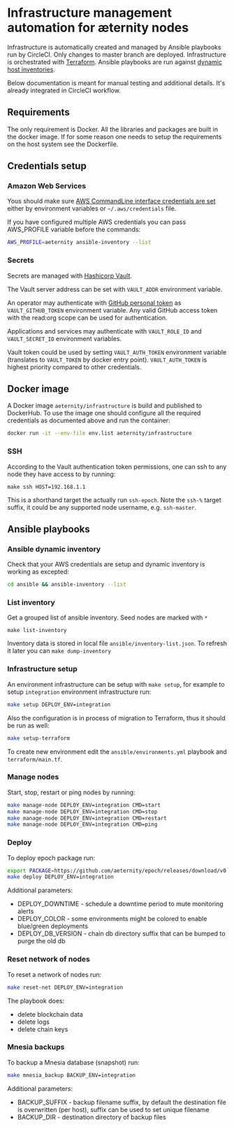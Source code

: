 # Infrastructure management automation for æternity nodes

Infrastructure is automatically created and managed by Ansible playbooks run by CircleCI.
Only changes to master branch are deployed.
Infrastructure is orchestrated with [Terraform](https://www.terraform.io).
Ansible playbooks are run against [dynamic host inventories](http://docs.ansible.com/ansible/latest/user_guide/intro_dynamic_inventory.html).

Below documentation is meant for manual testing and additional details. It's already integrated in CircleCI workflow.

## Requirements

The only requirement is Docker. All the libraries and packages are built in the docker image.
If for some reason one needs to setup the requirements on the host system see the Dockerfile.

## Credentials setup

### Amazon Web Services

Yous should make sure [AWS CommandLine interface credentials are set](http://docs.ansible.com/ansible/latest/intro_dynamic_inventory.html#example-aws-ec2-external-inventory-script)
either by environment variables or `~/.aws/credentials` file.

If you have configured multiple AWS credentials you can pass AWS_PROFILE variable before the commands:

```bash
AWS_PROFILE=aeternity ansible-inventory --list
```

### Secrets

Secrets are managed with [Hashicorp Vault](https://www.vaultproject.io).

The Vault server address can be set with `VAULT_ADDR` environment variable.

An operator may authenticate with [GitHub personal token](https://help.github.com/articles/creating-a-personal-access-token-for-the-command-line/#creating-a-token)
as `VAULT_GITHUB_TOKEN` environment variable. Any valid GitHub access token with the read:org scope can be used for authentication.

Applications and services may authenticate with `VAULT_ROLE_ID` and `VAULT_SECRET_ID` environment variables.

Vault token could be used by setting `VAULT_AUTH_TOKEN` environment variable (translates to `VAULT_TOKEN` by docker entry point). `VAULT_AUTH_TOKEN` is highest priority compared to other credentials.

## Docker image

A Docker image `aeternity/infrastructure` is build and published to DockerHub. To use the image one should configure all the required credentials as documented above and run the container:

```bash
docker run -it --env-file env.list aeternity/infrastructure
```

### SSH

According to the Vault authentication token permissions, one can ssh to any node they have access to by running:

```
make ssh HOST=192.168.1.1
```

This is a shorthand target the actually run `ssh-epoch`.
Note the `ssh-%` target suffix, it could be any supported node username, e.g. `ssh-master`.

## Ansible playbooks

### Ansible dynamic inventory

Check that your AWS credentials are setup and dynamic inventory is working as excepted:
```bash
cd ansible && ansible-inventory --list
```

### List inventory

Get a grouped list of ansible inventory. Seed nodes are marked with `*`

```
make list-inventory
```

Inventory data is stored in local file `ansible/inventory-list.json`. To refresh it later you can `make dump-inventory`

### Infrastructure setup

An environment infrastructure can be setup with `make setup`,
for example to setup `integration` environment infrastructure run:
```bash
make setup DEPLOY_ENV=integration
```

Also the configuration is in process of migration to Terraform, thus it should be run as well:
```bash
make setup-terraform
```

To create new environment edit the `ansible/environments.yml` playbook and `terraform/main.tf`.

### Manage nodes

Start, stop, restart or ping nodes by running:
```bash
make manage-node DEPLOY_ENV=integration CMD=start
make manage-node DEPLOY_ENV=integration CMD=stop
make manage-node DEPLOY_ENV=integration CMD=restart
make manage-node DEPLOY_ENV=integration CMD=ping
```

### Deploy

To deploy epoch package run:
```bash
export PACKAGE=https://github.com/aeternity/epoch/releases/download/v0.17.0/epoch-0.17.0-ubuntu-x86_64.tar.gz
make deploy DEPLOY_ENV=integration
```

Additional parameters:
- DEPLOY_DOWNTIME - schedule a downtime period to mute monitoring alerts
- DEPLOY_COLOR - some environments might be colored to enable blue/green deployments
- DEPLOY_DB_VERSION - chain db directory suffix that can be bumped to purge the old db

### Reset network of nodes

To reset a network of nodes run:
```bash
make reset-net DEPLOY_ENV=integration
```

The playbook does:

- delete blockchain data
- delete logs
- delete chain keys

### Mnesia backups

To backup a Mnesia database (snapshot) run:
```bash
make mnesia_backup BACKUP_ENV=integration
```

Additional parameters:
- BACKUP_SUFFIX - backup filename suffix, by default the destination file is overwritten (per host), suffix can be used to set unique filename
- BACKUP_DIR - destination directory of backup files
